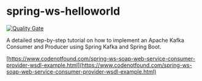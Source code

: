 # spring-ws-helloworld

[![Quality Gate](https://sonarcloud.io/api/badges/gate?key=com.codenotfound:spring-ws-helloworld)](https://sonarcloud.io/dashboard/index/com.codenotfound:spring-ws-helloworld)

A detailed step-by-step tutorial on how to implement an Apache Kafka Consumer and Producer using Spring Kafka and Spring Boot.

[https://www.codenotfound.com/spring-ws-soap-web-service-consumer-provider-wsdl-example.html](https://www.codenotfound.com/spring-ws-soap-web-service-consumer-provider-wsdl-example.html)
